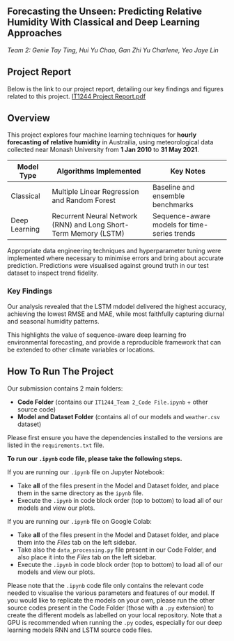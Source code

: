 ## **Forecasting the Unseen: Predicting Relative Humidity With Classical and Deep Learning Approaches**
_Team 2: Genie Tay Ting, Hui Yu Chao, Gan Zhi Yu Charlene, Yeo Jaye Lin_

## **Project Report**
Below is the link to our project report, detailing our key findings and figures related to this project. 
[IT1244 Project Report.pdf](https://github.com/user-attachments/files/21361057/IT1244.Project.Report.pdf)

## **Overview**
This project explores four machine learning techniques for **hourly forecasting of relative humidity** in Austrailia, using meteorological data collected near Monash University from **1 Jan 2010** to **31 May 2021**.

| Model Type     | Algorithms Implemented            | Key Notes                                       |
|----------------|-----------------------------------|-------------------------------------------------|
| Classical      | Multiple Linear Regression and Random Forest      | Baseline and ensemble benchmarks                |                                                
| Deep Learning  | Recurrent Neural Network (RNN) and Long Short-Term Memory (LSTM)   | Sequence-aware models for time-series trends    |                                          


Appropriate data engineering techniques and hyperparameter tuning were implemented where necessary to minimise errors and bring about accurate prediction. Predictions were visualised against ground truth in our test dataset to inspect trend fidelity.

### **Key Findings**
Our analysis revealed that the LSTM mdodel delivered the highest accuracy, achieving the lowest RMSE and MAE, while most faithfully capturing diurnal and seasonal humidity patterns.

This highlights the value of sequence-aware deep learning fro environmental forecasting, and provide a reproducible framework that can be extended to other climate variables or locations.

## **How To Run The Project** 
Our submission contains 2 main folders:
- **Code Folder** (contains our `IT1244_Team 2_Code File.ipynb` + other source code)
- **Model and Dataset Folder** (contains all of our models and `weather.csv` dataset)

Please first ensure you have the dependencies installed to the versions are listed in the `requirements.txt` file.

**To run our `.ipynb` code file, please take the following steps.**

If you are running our `.ipynb` file on Jupyter Notebook:
- Take **all** of the files present in the Model and Dataset folder, and place them in the same directory as the `ipynb` file.
- Execute the `.ipynb` in code block order (top to bottom) to load all of our models and view our plots.

If you are running our `.ipynb` file on Google Colab:
- Take **all** of the files present in the Model and Dataset folder, and place them into the _Files_ tab on the left sidebar.
- Take also the `data_processing.py` file present in our Code Folder, and also place it into the _Files_ tab on the left sidebar.
- Execute the `.ipynb` in code block order (top to bottom) to load all of our models and view our plots.

Please note that the `.ipynb` code file only contains the relevant code needed to visualise the various parameters and features of our model. If you would like to replicate the models on your own, please run the other source codes present in the Code Folder (those with a `.py` extension) to create the different models as labelled on your local repository. Note that a GPU is recommended when running the `.py` codes, especially for our deep learning models RNN and LSTM source code files.
